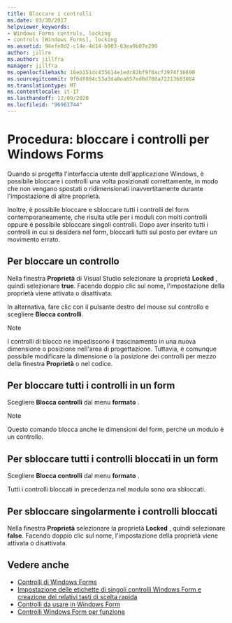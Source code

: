 ```yaml
---
title: Bloccare i controlli
ms.date: 03/30/2017
helpviewer_keywords:
- Windows Forms controls, locking
- controls [Windows Forms], locking
ms.assetid: 94efe0d2-c14e-4d14-b903-63ea9b07e290
author: jillre
ms.author: jillfra
manager: jillfra
ms.openlocfilehash: 16eb151dc435614e1edc82bf9f0acf3974f36690
ms.sourcegitcommit: 9f6df084c53a3da0ea657ed0d708a72213683084
ms.translationtype: MT
ms.contentlocale: it-IT
ms.lasthandoff: 12/09/2020
ms.locfileid: "96961744"
---
```

# <a name="how-to-lock-controls-to-windows-forms"></a>Procedura: bloccare i controlli per Windows Forms

Quando si progetta l'interfaccia utente dell'applicazione Windows, è possibile bloccare i controlli una volta posizionati correttamente, in modo che non vengano spostati o ridimensionati inavvertitamente durante l'impostazione di altre proprietà.

Inoltre, è possibile bloccare e sbloccare tutti i controlli del form contemporaneamente, che risulta utile per i moduli con molti controlli oppure è possibile sbloccare singoli controlli. Dopo aver inserito tutti i controlli in cui si desidera nel form, bloccarli tutti sul posto per evitare un movimento errato.

## <a name="to-lock-a-control"></a>Per bloccare un controllo

Nella finestra **Proprietà** di Visual Studio selezionare la proprietà **Locked** , quindi selezionare **true**. Facendo doppio clic sul nome, l'impostazione della proprietà viene attivata o disattivata.

In alternativa, fare clic con il pulsante destro del mouse sul controllo e scegliere **Blocca controlli**.

> [!NOTE]
> I controlli di blocco ne impediscono il trascinamento in una nuova dimensione o posizione nell'area di progettazione. Tuttavia, è comunque possibile modificare la dimensione o la posizione dei controlli per mezzo della finestra **Proprietà** o nel codice.

## <a name="to-lock-all-the-controls-on-a-form"></a>Per bloccare tutti i controlli in un form

Scegliere **Blocca controlli** dal menu **formato** .

> [!NOTE]
> Questo comando blocca anche le dimensioni del form, perché un modulo è un controllo.

## <a name="to-unlock-all-locked-controls-on-a-form"></a>Per sbloccare tutti i controlli bloccati in un form

Scegliere **Blocca controlli** dal menu **formato** .

Tutti i controlli bloccati in precedenza nel modulo sono ora sbloccati.

## <a name="to-unlock-locked-controls-individually"></a>Per sbloccare singolarmente i controlli bloccati

Nella finestra **Proprietà** selezionare la proprietà **Locked** , quindi selezionare **false**. Facendo doppio clic sul nome, l'impostazione della proprietà viene attivata o disattivata.

## <a name="see-also"></a>Vedere anche

- [Controlli di Windows Forms](index.md)
- [Impostazione delle etichette di singoli controlli Windows Form e creazione dei relativi tasti di scelta rapida](labeling-individual-windows-forms-controls-and-providing-shortcuts-to-them.md)
- [Controlli da usare in Windows Form](controls-to-use-on-windows-forms.md)
- [Controlli Windows Form per funzione](windows-forms-controls-by-function.md)
